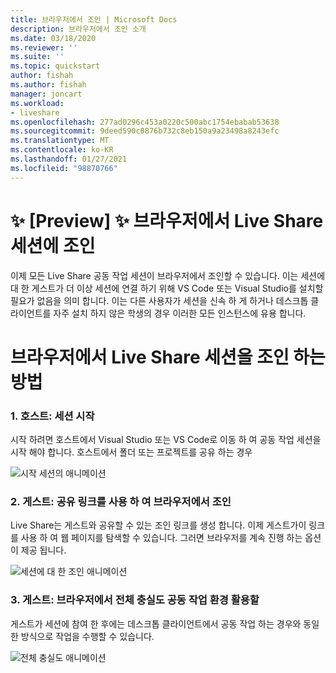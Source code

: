 ```yaml
---
title: 브라우저에서 조인 | Microsoft Docs
description: 브라우저에서 조인 소개
ms.date: 03/18/2020
ms.reviewer: ''
ms.suite: ''
ms.topic: quickstart
author: fishah
ms.author: fishah
manager: joncart
ms.workload:
- liveshare
ms.openlocfilehash: 277ad0296c453a0220c500abc1754ebabab53638
ms.sourcegitcommit: 9deed590c0876b732c8eb150a9a23498a8243efc
ms.translationtype: MT
ms.contentlocale: ko-KR
ms.lasthandoff: 01/27/2021
ms.locfileid: "98870766"
---
```

<!--
Copyright &copy; Microsoft Corporation
All rights reserved.
Creative Commons Attribution 4.0 License (International): https://creativecommons.org/licenses/by/4.0/legalcode
-->

# <a name="preview-joining-a-live-share-session-from-the-browser"></a>✨ [Preview] ✨ 브라우저에서 Live Share 세션에 조인

이제 모든 Live Share 공동 작업 세션이 브라우저에서 조인할 수 있습니다. 이는 세션에 대 한 게스트가 더 이상 세션에 연결 하기 위해 VS Code 또는 Visual Studio를 설치할 필요가 없음을 의미 합니다. 이는 다른 사용자가 세션을 신속 하 게 하거나 데스크톱 클라이언트를 자주 설치 하지 않은 학생의 경우 이러한 모든 인스턴스에 유용 합니다.


# <a name="how-to-join-a-live-share-session-from-the-browser"></a>브라우저에서 Live Share 세션을 조인 하는 방법 

### <a name="1-host-starts-session"></a>1. 호스트: 세션 시작 
시작 하려면 호스트에서 Visual Studio 또는 VS Code로 이동 하 여 공동 작업 세션을 시작 해야 합니다. 호스트에서 폴더 또는 프로젝트를 공유 하는 경우

![시작 세션의 애니메이션](https://user-images.githubusercontent.com/51928518/76938928-b814e300-68b4-11ea-923e-cefabd4688c6.gif)

### <a name="2-guest-uses-shared-link-to-join-from-browser"></a>2. 게스트: 공유 링크를 사용 하 여 브라우저에서 조인 
Live Share는 게스트와 공유할 수 있는 조인 링크를 생성 합니다. 이제 게스트가이 링크를 사용 하 여 웹 페이지를 탐색할 수 있습니다. 그러면 브라우저를 계속 진행 하는 옵션이 제공 됩니다.

![세션에 대 한 조인 애니메이션](https://user-images.githubusercontent.com/51928518/76941137-b8af7880-68b8-11ea-8228-41fdf4afd3ef.gif)

### <a name="3-guest-enjoys-full-fidelity-collaboration-experience-from-browser"></a>3. 게스트: 브라우저에서 전체 충실도 공동 작업 환경 활용할 
게스트가 세션에 참여 한 후에는 데스크톱 클라이언트에서 공동 작업 하는 경우와 동일한 방식으로 작업을 수행할 수 있습니다.

![전체 충실도 애니메이션](https://user-images.githubusercontent.com/51928518/76942009-40e24d80-68ba-11ea-885c-6eb1069ed550.gif)

<!---
# Frequently asked questions 

##### 1. Is there an environment running in the background, that is hosting my session in the browser?
When you join a Live Share session from the browser, there is no new environment spun up. It is a serverless service. 
##### 2. Do I have to pay for the service of joining from the browser?
Joining from the browser is free, much like all of Live Share.

##### 3. How is this different from Visual Studio Online?
When you join from the browser, you only access the VS Code client from the browser during the session. Once the session ends, all the files and folders along with editor capabilities will close. To use an editor in the browser, backed with your own environment to edit your own files, you must use [Visual Studio Online.](aka.ms/vso)

##### 4. Does this work for all browsers?
Yes. This works on all browsers. 
##### 5. Is there a VS client that I can use in the browser?
We do not have this available yet. 

# Feedback and issues 
This is a preview feature, and we hope to get user feedback to improve the experience. Please fill out any feedback or issues you see on our GitHub repo [here.](https://github.com/MicrosoftDocs/live-share/issues/new?template=bug_report.md)

--->
